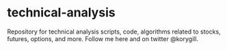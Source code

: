 # technical-analysis
Repository for technical analysis scripts, code, algorithms related to stocks, futures, options, and more. Follow me here and on twitter @korygill.
